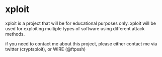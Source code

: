 # xploit
xploit is a project that will be for educational purposes only. xploit will be used for exploiting multiple types of software using different attack methods.

if you need to contact me about this project, please either contact me via twitter (cryptsploit), or WIRE (@ftpssh)
